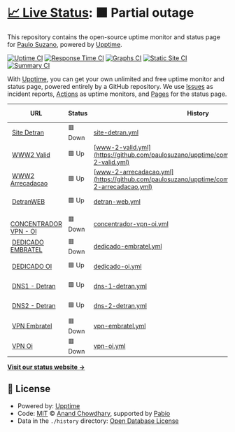 # [📈 Live Status](https://paulosuzano.github.io/upptime): <!--live status--> **🟧 Partial outage**

This repository contains the open-source uptime monitor and status page for [Paulo Suzano](https://paulosuzano.github.io/upptime), powered by [Upptime](https://github.com/upptime/upptime).

[![Uptime CI](https://github.com/paulosuzano/upptime/workflows/Uptime%20CI/badge.svg)](https://github.com/paulosuzano/upptime/actions?query=workflow%3A%22Uptime+CI%22)
[![Response Time CI](https://github.com/paulosuzano/upptime/workflows/Response%20Time%20CI/badge.svg)](https://github.com/paulosuzano/upptime/actions?query=workflow%3A%22Response+Time+CI%22)
[![Graphs CI](https://github.com/paulosuzano/upptime/workflows/Graphs%20CI/badge.svg)](https://github.com/paulosuzano/upptime/actions?query=workflow%3A%22Graphs+CI%22)
[![Static Site CI](https://github.com/paulosuzano/upptime/workflows/Static%20Site%20CI/badge.svg)](https://github.com/paulosuzano/upptime/actions?query=workflow%3A%22Static+Site+CI%22)
[![Summary CI](https://github.com/paulosuzano/upptime/workflows/Summary%20CI/badge.svg)](https://github.com/paulosuzano/upptime/actions?query=workflow%3A%22Summary+CI%22)

With [Upptime](https://upptime.js.org), you can get your own unlimited and free uptime monitor and status page, powered entirely by a GitHub repository. We use [Issues](https://github.com/paulosuzano/upptime/issues) as incident reports, [Actions](https://github.com/paulosuzano/upptime/actions) as uptime monitors, and [Pages](https://paulosuzano.github.io/upptime) for the status page.

<!--start: status pages-->
<!-- This summary is generated by Upptime (https://github.com/upptime/upptime) -->
<!-- Do not edit this manually, your changes will be overwritten -->
<!-- prettier-ignore -->
| URL | Status | History | Response Time | Uptime |
| --- | ------ | ------- | ------------- | ------ |
| <img alt="" src="https://icons.duckduckgo.com/ip3/www.detran.ms.gov.br.ico" height="13"> [Site Detran](https://www.detran.ms.gov.br) | 🟥 Down | [site-detran.yml](https://github.com/paulosuzano/upptime/commits/HEAD/history/site-detran.yml) | <details><summary><img alt="Response time graph" src="./graphs/site-detran/response-time-week.png" height="20"> 1870ms</summary><br><a href="https://paulosuzano.github.io/upptime/history/site-detran"><img alt="Response time 2097" src="https://img.shields.io/endpoint?url=https%3A%2F%2Fraw.githubusercontent.com%2Fpaulosuzano%2Fupptime%2FHEAD%2Fapi%2Fsite-detran%2Fresponse-time.json"></a><br><a href="https://paulosuzano.github.io/upptime/history/site-detran"><img alt="24-hour response time 0" src="https://img.shields.io/endpoint?url=https%3A%2F%2Fraw.githubusercontent.com%2Fpaulosuzano%2Fupptime%2FHEAD%2Fapi%2Fsite-detran%2Fresponse-time-day.json"></a><br><a href="https://paulosuzano.github.io/upptime/history/site-detran"><img alt="7-day response time 1870" src="https://img.shields.io/endpoint?url=https%3A%2F%2Fraw.githubusercontent.com%2Fpaulosuzano%2Fupptime%2FHEAD%2Fapi%2Fsite-detran%2Fresponse-time-week.json"></a><br><a href="https://paulosuzano.github.io/upptime/history/site-detran"><img alt="30-day response time 2130" src="https://img.shields.io/endpoint?url=https%3A%2F%2Fraw.githubusercontent.com%2Fpaulosuzano%2Fupptime%2FHEAD%2Fapi%2Fsite-detran%2Fresponse-time-month.json"></a><br><a href="https://paulosuzano.github.io/upptime/history/site-detran"><img alt="1-year response time 2097" src="https://img.shields.io/endpoint?url=https%3A%2F%2Fraw.githubusercontent.com%2Fpaulosuzano%2Fupptime%2FHEAD%2Fapi%2Fsite-detran%2Fresponse-time-year.json"></a></details> | <details><summary><a href="https://paulosuzano.github.io/upptime/history/site-detran">94.62%</a></summary><a href="https://paulosuzano.github.io/upptime/history/site-detran"><img alt="All-time uptime 99.35%" src="https://img.shields.io/endpoint?url=https%3A%2F%2Fraw.githubusercontent.com%2Fpaulosuzano%2Fupptime%2FHEAD%2Fapi%2Fsite-detran%2Fuptime.json"></a><br><a href="https://paulosuzano.github.io/upptime/history/site-detran"><img alt="24-hour uptime 62.31%" src="https://img.shields.io/endpoint?url=https%3A%2F%2Fraw.githubusercontent.com%2Fpaulosuzano%2Fupptime%2FHEAD%2Fapi%2Fsite-detran%2Fuptime-day.json"></a><br><a href="https://paulosuzano.github.io/upptime/history/site-detran"><img alt="7-day uptime 94.62%" src="https://img.shields.io/endpoint?url=https%3A%2F%2Fraw.githubusercontent.com%2Fpaulosuzano%2Fupptime%2FHEAD%2Fapi%2Fsite-detran%2Fuptime-week.json"></a><br><a href="https://paulosuzano.github.io/upptime/history/site-detran"><img alt="30-day uptime 98.64%" src="https://img.shields.io/endpoint?url=https%3A%2F%2Fraw.githubusercontent.com%2Fpaulosuzano%2Fupptime%2FHEAD%2Fapi%2Fsite-detran%2Fuptime-month.json"></a><br><a href="https://paulosuzano.github.io/upptime/history/site-detran"><img alt="1-year uptime 99.35%" src="https://img.shields.io/endpoint?url=https%3A%2F%2Fraw.githubusercontent.com%2Fpaulosuzano%2Fupptime%2FHEAD%2Fapi%2Fsite-detran%2Fuptime-year.json"></a></details>
| <img alt="" src="https://icons.duckduckgo.com/ip3/www2.detran.ms.gov.br.ico" height="13"> [WWW2 Valid](https://www2.detran.ms.gov.br/detranet/valid/indexx.asp) | 🟩 Up | [www-2-valid.yml](https://github.com/paulosuzano/upptime/commits/HEAD/history/www-2-valid.yml) | <details><summary><img alt="Response time graph" src="./graphs/www-2-valid/response-time-week.png" height="20"> 1158ms</summary><br><a href="https://paulosuzano.github.io/upptime/history/www-2-valid"><img alt="Response time 1357" src="https://img.shields.io/endpoint?url=https%3A%2F%2Fraw.githubusercontent.com%2Fpaulosuzano%2Fupptime%2FHEAD%2Fapi%2Fwww-2-valid%2Fresponse-time.json"></a><br><a href="https://paulosuzano.github.io/upptime/history/www-2-valid"><img alt="24-hour response time 1363" src="https://img.shields.io/endpoint?url=https%3A%2F%2Fraw.githubusercontent.com%2Fpaulosuzano%2Fupptime%2FHEAD%2Fapi%2Fwww-2-valid%2Fresponse-time-day.json"></a><br><a href="https://paulosuzano.github.io/upptime/history/www-2-valid"><img alt="7-day response time 1158" src="https://img.shields.io/endpoint?url=https%3A%2F%2Fraw.githubusercontent.com%2Fpaulosuzano%2Fupptime%2FHEAD%2Fapi%2Fwww-2-valid%2Fresponse-time-week.json"></a><br><a href="https://paulosuzano.github.io/upptime/history/www-2-valid"><img alt="30-day response time 1669" src="https://img.shields.io/endpoint?url=https%3A%2F%2Fraw.githubusercontent.com%2Fpaulosuzano%2Fupptime%2FHEAD%2Fapi%2Fwww-2-valid%2Fresponse-time-month.json"></a><br><a href="https://paulosuzano.github.io/upptime/history/www-2-valid"><img alt="1-year response time 1357" src="https://img.shields.io/endpoint?url=https%3A%2F%2Fraw.githubusercontent.com%2Fpaulosuzano%2Fupptime%2FHEAD%2Fapi%2Fwww-2-valid%2Fresponse-time-year.json"></a></details> | <details><summary><a href="https://paulosuzano.github.io/upptime/history/www-2-valid">100.00%</a></summary><a href="https://paulosuzano.github.io/upptime/history/www-2-valid"><img alt="All-time uptime 99.44%" src="https://img.shields.io/endpoint?url=https%3A%2F%2Fraw.githubusercontent.com%2Fpaulosuzano%2Fupptime%2FHEAD%2Fapi%2Fwww-2-valid%2Fuptime.json"></a><br><a href="https://paulosuzano.github.io/upptime/history/www-2-valid"><img alt="24-hour uptime 100.00%" src="https://img.shields.io/endpoint?url=https%3A%2F%2Fraw.githubusercontent.com%2Fpaulosuzano%2Fupptime%2FHEAD%2Fapi%2Fwww-2-valid%2Fuptime-day.json"></a><br><a href="https://paulosuzano.github.io/upptime/history/www-2-valid"><img alt="7-day uptime 100.00%" src="https://img.shields.io/endpoint?url=https%3A%2F%2Fraw.githubusercontent.com%2Fpaulosuzano%2Fupptime%2FHEAD%2Fapi%2Fwww-2-valid%2Fuptime-week.json"></a><br><a href="https://paulosuzano.github.io/upptime/history/www-2-valid"><img alt="30-day uptime 99.37%" src="https://img.shields.io/endpoint?url=https%3A%2F%2Fraw.githubusercontent.com%2Fpaulosuzano%2Fupptime%2FHEAD%2Fapi%2Fwww-2-valid%2Fuptime-month.json"></a><br><a href="https://paulosuzano.github.io/upptime/history/www-2-valid"><img alt="1-year uptime 99.44%" src="https://img.shields.io/endpoint?url=https%3A%2F%2Fraw.githubusercontent.com%2Fpaulosuzano%2Fupptime%2FHEAD%2Fapi%2Fwww-2-valid%2Fuptime-year.json"></a></details>
| <img alt="" src="https://icons.duckduckgo.com/ip3/ws-bb.detran.ms.gov.br.ico" height="13"> [WWW2 Arrecadacao](https://ws-bb.detran.ms.gov.br/ws/ArrecadacaoService?wsdl) | 🟩 Up | [www-2-arrecadacao.yml](https://github.com/paulosuzano/upptime/commits/HEAD/history/www-2-arrecadacao.yml) | <details><summary><img alt="Response time graph" src="./graphs/www-2-arrecadacao/response-time-week.png" height="20"> 1685ms</summary><br><a href="https://paulosuzano.github.io/upptime/history/www-2-arrecadacao"><img alt="Response time 2110" src="https://img.shields.io/endpoint?url=https%3A%2F%2Fraw.githubusercontent.com%2Fpaulosuzano%2Fupptime%2FHEAD%2Fapi%2Fwww-2-arrecadacao%2Fresponse-time.json"></a><br><a href="https://paulosuzano.github.io/upptime/history/www-2-arrecadacao"><img alt="24-hour response time 1850" src="https://img.shields.io/endpoint?url=https%3A%2F%2Fraw.githubusercontent.com%2Fpaulosuzano%2Fupptime%2FHEAD%2Fapi%2Fwww-2-arrecadacao%2Fresponse-time-day.json"></a><br><a href="https://paulosuzano.github.io/upptime/history/www-2-arrecadacao"><img alt="7-day response time 1685" src="https://img.shields.io/endpoint?url=https%3A%2F%2Fraw.githubusercontent.com%2Fpaulosuzano%2Fupptime%2FHEAD%2Fapi%2Fwww-2-arrecadacao%2Fresponse-time-week.json"></a><br><a href="https://paulosuzano.github.io/upptime/history/www-2-arrecadacao"><img alt="30-day response time 1973" src="https://img.shields.io/endpoint?url=https%3A%2F%2Fraw.githubusercontent.com%2Fpaulosuzano%2Fupptime%2FHEAD%2Fapi%2Fwww-2-arrecadacao%2Fresponse-time-month.json"></a><br><a href="https://paulosuzano.github.io/upptime/history/www-2-arrecadacao"><img alt="1-year response time 2110" src="https://img.shields.io/endpoint?url=https%3A%2F%2Fraw.githubusercontent.com%2Fpaulosuzano%2Fupptime%2FHEAD%2Fapi%2Fwww-2-arrecadacao%2Fresponse-time-year.json"></a></details> | <details><summary><a href="https://paulosuzano.github.io/upptime/history/www-2-arrecadacao">100.00%</a></summary><a href="https://paulosuzano.github.io/upptime/history/www-2-arrecadacao"><img alt="All-time uptime 99.39%" src="https://img.shields.io/endpoint?url=https%3A%2F%2Fraw.githubusercontent.com%2Fpaulosuzano%2Fupptime%2FHEAD%2Fapi%2Fwww-2-arrecadacao%2Fuptime.json"></a><br><a href="https://paulosuzano.github.io/upptime/history/www-2-arrecadacao"><img alt="24-hour uptime 100.00%" src="https://img.shields.io/endpoint?url=https%3A%2F%2Fraw.githubusercontent.com%2Fpaulosuzano%2Fupptime%2FHEAD%2Fapi%2Fwww-2-arrecadacao%2Fuptime-day.json"></a><br><a href="https://paulosuzano.github.io/upptime/history/www-2-arrecadacao"><img alt="7-day uptime 100.00%" src="https://img.shields.io/endpoint?url=https%3A%2F%2Fraw.githubusercontent.com%2Fpaulosuzano%2Fupptime%2FHEAD%2Fapi%2Fwww-2-arrecadacao%2Fuptime-week.json"></a><br><a href="https://paulosuzano.github.io/upptime/history/www-2-arrecadacao"><img alt="30-day uptime 99.73%" src="https://img.shields.io/endpoint?url=https%3A%2F%2Fraw.githubusercontent.com%2Fpaulosuzano%2Fupptime%2FHEAD%2Fapi%2Fwww-2-arrecadacao%2Fuptime-month.json"></a><br><a href="https://paulosuzano.github.io/upptime/history/www-2-arrecadacao"><img alt="1-year uptime 99.39%" src="https://img.shields.io/endpoint?url=https%3A%2F%2Fraw.githubusercontent.com%2Fpaulosuzano%2Fupptime%2FHEAD%2Fapi%2Fwww-2-arrecadacao%2Fuptime-year.json"></a></details>
| <img alt="" src="https://icons.duckduckgo.com/ip3/web.detran.ms.gov.br.ico" height="13"> [DetranWEB](https://web.detran.ms.gov.br/detran/validartokenacesso?uid=123456) | 🟩 Up | [detran-web.yml](https://github.com/paulosuzano/upptime/commits/HEAD/history/detran-web.yml) | <details><summary><img alt="Response time graph" src="./graphs/detran-web/response-time-week.png" height="20"> 2386ms</summary><br><a href="https://paulosuzano.github.io/upptime/history/detran-web"><img alt="Response time 1344" src="https://img.shields.io/endpoint?url=https%3A%2F%2Fraw.githubusercontent.com%2Fpaulosuzano%2Fupptime%2FHEAD%2Fapi%2Fdetran-web%2Fresponse-time.json"></a><br><a href="https://paulosuzano.github.io/upptime/history/detran-web"><img alt="24-hour response time 4399" src="https://img.shields.io/endpoint?url=https%3A%2F%2Fraw.githubusercontent.com%2Fpaulosuzano%2Fupptime%2FHEAD%2Fapi%2Fdetran-web%2Fresponse-time-day.json"></a><br><a href="https://paulosuzano.github.io/upptime/history/detran-web"><img alt="7-day response time 2386" src="https://img.shields.io/endpoint?url=https%3A%2F%2Fraw.githubusercontent.com%2Fpaulosuzano%2Fupptime%2FHEAD%2Fapi%2Fdetran-web%2Fresponse-time-week.json"></a><br><a href="https://paulosuzano.github.io/upptime/history/detran-web"><img alt="30-day response time 1758" src="https://img.shields.io/endpoint?url=https%3A%2F%2Fraw.githubusercontent.com%2Fpaulosuzano%2Fupptime%2FHEAD%2Fapi%2Fdetran-web%2Fresponse-time-month.json"></a><br><a href="https://paulosuzano.github.io/upptime/history/detran-web"><img alt="1-year response time 1344" src="https://img.shields.io/endpoint?url=https%3A%2F%2Fraw.githubusercontent.com%2Fpaulosuzano%2Fupptime%2FHEAD%2Fapi%2Fdetran-web%2Fresponse-time-year.json"></a></details> | <details><summary><a href="https://paulosuzano.github.io/upptime/history/detran-web">97.24%</a></summary><a href="https://paulosuzano.github.io/upptime/history/detran-web"><img alt="All-time uptime 99.33%" src="https://img.shields.io/endpoint?url=https%3A%2F%2Fraw.githubusercontent.com%2Fpaulosuzano%2Fupptime%2FHEAD%2Fapi%2Fdetran-web%2Fuptime.json"></a><br><a href="https://paulosuzano.github.io/upptime/history/detran-web"><img alt="24-hour uptime 91.99%" src="https://img.shields.io/endpoint?url=https%3A%2F%2Fraw.githubusercontent.com%2Fpaulosuzano%2Fupptime%2FHEAD%2Fapi%2Fdetran-web%2Fuptime-day.json"></a><br><a href="https://paulosuzano.github.io/upptime/history/detran-web"><img alt="7-day uptime 97.24%" src="https://img.shields.io/endpoint?url=https%3A%2F%2Fraw.githubusercontent.com%2Fpaulosuzano%2Fupptime%2FHEAD%2Fapi%2Fdetran-web%2Fuptime-week.json"></a><br><a href="https://paulosuzano.github.io/upptime/history/detran-web"><img alt="30-day uptime 98.95%" src="https://img.shields.io/endpoint?url=https%3A%2F%2Fraw.githubusercontent.com%2Fpaulosuzano%2Fupptime%2FHEAD%2Fapi%2Fdetran-web%2Fuptime-month.json"></a><br><a href="https://paulosuzano.github.io/upptime/history/detran-web"><img alt="1-year uptime 99.33%" src="https://img.shields.io/endpoint?url=https%3A%2F%2Fraw.githubusercontent.com%2Fpaulosuzano%2Fupptime%2FHEAD%2Fapi%2Fdetran-web%2Fuptime-year.json"></a></details>
| <img alt="" src="https://icons.duckduckgo.com/ip3/null.ico" height="13"> [CONCENTRADOR VPN - OI](189.11.240.74) | 🟥 Down | [concentrador-vpn-oi.yml](https://github.com/paulosuzano/upptime/commits/HEAD/history/concentrador-vpn-oi.yml) | <details><summary><img alt="Response time graph" src="./graphs/concentrador-vpn-oi/response-time-week.png" height="20"> 0ms</summary><br><a href="https://paulosuzano.github.io/upptime/history/concentrador-vpn-oi"><img alt="Response time 0" src="https://img.shields.io/endpoint?url=https%3A%2F%2Fraw.githubusercontent.com%2Fpaulosuzano%2Fupptime%2FHEAD%2Fapi%2Fconcentrador-vpn-oi%2Fresponse-time.json"></a><br><a href="https://paulosuzano.github.io/upptime/history/concentrador-vpn-oi"><img alt="24-hour response time 0" src="https://img.shields.io/endpoint?url=https%3A%2F%2Fraw.githubusercontent.com%2Fpaulosuzano%2Fupptime%2FHEAD%2Fapi%2Fconcentrador-vpn-oi%2Fresponse-time-day.json"></a><br><a href="https://paulosuzano.github.io/upptime/history/concentrador-vpn-oi"><img alt="7-day response time 0" src="https://img.shields.io/endpoint?url=https%3A%2F%2Fraw.githubusercontent.com%2Fpaulosuzano%2Fupptime%2FHEAD%2Fapi%2Fconcentrador-vpn-oi%2Fresponse-time-week.json"></a><br><a href="https://paulosuzano.github.io/upptime/history/concentrador-vpn-oi"><img alt="30-day response time 0" src="https://img.shields.io/endpoint?url=https%3A%2F%2Fraw.githubusercontent.com%2Fpaulosuzano%2Fupptime%2FHEAD%2Fapi%2Fconcentrador-vpn-oi%2Fresponse-time-month.json"></a><br><a href="https://paulosuzano.github.io/upptime/history/concentrador-vpn-oi"><img alt="1-year response time 0" src="https://img.shields.io/endpoint?url=https%3A%2F%2Fraw.githubusercontent.com%2Fpaulosuzano%2Fupptime%2FHEAD%2Fapi%2Fconcentrador-vpn-oi%2Fresponse-time-year.json"></a></details> | <details><summary><a href="https://paulosuzano.github.io/upptime/history/concentrador-vpn-oi">0.00%</a></summary><a href="https://paulosuzano.github.io/upptime/history/concentrador-vpn-oi"><img alt="All-time uptime 0.00%" src="https://img.shields.io/endpoint?url=https%3A%2F%2Fraw.githubusercontent.com%2Fpaulosuzano%2Fupptime%2FHEAD%2Fapi%2Fconcentrador-vpn-oi%2Fuptime.json"></a><br><a href="https://paulosuzano.github.io/upptime/history/concentrador-vpn-oi"><img alt="24-hour uptime 0.00%" src="https://img.shields.io/endpoint?url=https%3A%2F%2Fraw.githubusercontent.com%2Fpaulosuzano%2Fupptime%2FHEAD%2Fapi%2Fconcentrador-vpn-oi%2Fuptime-day.json"></a><br><a href="https://paulosuzano.github.io/upptime/history/concentrador-vpn-oi"><img alt="7-day uptime 0.00%" src="https://img.shields.io/endpoint?url=https%3A%2F%2Fraw.githubusercontent.com%2Fpaulosuzano%2Fupptime%2FHEAD%2Fapi%2Fconcentrador-vpn-oi%2Fuptime-week.json"></a><br><a href="https://paulosuzano.github.io/upptime/history/concentrador-vpn-oi"><img alt="30-day uptime 1.38%" src="https://img.shields.io/endpoint?url=https%3A%2F%2Fraw.githubusercontent.com%2Fpaulosuzano%2Fupptime%2FHEAD%2Fapi%2Fconcentrador-vpn-oi%2Fuptime-month.json"></a><br><a href="https://paulosuzano.github.io/upptime/history/concentrador-vpn-oi"><img alt="1-year uptime 0.00%" src="https://img.shields.io/endpoint?url=https%3A%2F%2Fraw.githubusercontent.com%2Fpaulosuzano%2Fupptime%2FHEAD%2Fapi%2Fconcentrador-vpn-oi%2Fuptime-year.json"></a></details>
| <img alt="" src="https://icons.duckduckgo.com/ip3/null.ico" height="13"> [DEDICADO EMBRATEL](189.86.4.49) | 🟥 Down | [dedicado-embratel.yml](https://github.com/paulosuzano/upptime/commits/HEAD/history/dedicado-embratel.yml) | <details><summary><img alt="Response time graph" src="./graphs/dedicado-embratel/response-time-week.png" height="20"> 0ms</summary><br><a href="https://paulosuzano.github.io/upptime/history/dedicado-embratel"><img alt="Response time 0" src="https://img.shields.io/endpoint?url=https%3A%2F%2Fraw.githubusercontent.com%2Fpaulosuzano%2Fupptime%2FHEAD%2Fapi%2Fdedicado-embratel%2Fresponse-time.json"></a><br><a href="https://paulosuzano.github.io/upptime/history/dedicado-embratel"><img alt="24-hour response time 0" src="https://img.shields.io/endpoint?url=https%3A%2F%2Fraw.githubusercontent.com%2Fpaulosuzano%2Fupptime%2FHEAD%2Fapi%2Fdedicado-embratel%2Fresponse-time-day.json"></a><br><a href="https://paulosuzano.github.io/upptime/history/dedicado-embratel"><img alt="7-day response time 0" src="https://img.shields.io/endpoint?url=https%3A%2F%2Fraw.githubusercontent.com%2Fpaulosuzano%2Fupptime%2FHEAD%2Fapi%2Fdedicado-embratel%2Fresponse-time-week.json"></a><br><a href="https://paulosuzano.github.io/upptime/history/dedicado-embratel"><img alt="30-day response time 0" src="https://img.shields.io/endpoint?url=https%3A%2F%2Fraw.githubusercontent.com%2Fpaulosuzano%2Fupptime%2FHEAD%2Fapi%2Fdedicado-embratel%2Fresponse-time-month.json"></a><br><a href="https://paulosuzano.github.io/upptime/history/dedicado-embratel"><img alt="1-year response time 0" src="https://img.shields.io/endpoint?url=https%3A%2F%2Fraw.githubusercontent.com%2Fpaulosuzano%2Fupptime%2FHEAD%2Fapi%2Fdedicado-embratel%2Fresponse-time-year.json"></a></details> | <details><summary><a href="https://paulosuzano.github.io/upptime/history/dedicado-embratel">0.00%</a></summary><a href="https://paulosuzano.github.io/upptime/history/dedicado-embratel"><img alt="All-time uptime 0.00%" src="https://img.shields.io/endpoint?url=https%3A%2F%2Fraw.githubusercontent.com%2Fpaulosuzano%2Fupptime%2FHEAD%2Fapi%2Fdedicado-embratel%2Fuptime.json"></a><br><a href="https://paulosuzano.github.io/upptime/history/dedicado-embratel"><img alt="24-hour uptime 0.00%" src="https://img.shields.io/endpoint?url=https%3A%2F%2Fraw.githubusercontent.com%2Fpaulosuzano%2Fupptime%2FHEAD%2Fapi%2Fdedicado-embratel%2Fuptime-day.json"></a><br><a href="https://paulosuzano.github.io/upptime/history/dedicado-embratel"><img alt="7-day uptime 0.00%" src="https://img.shields.io/endpoint?url=https%3A%2F%2Fraw.githubusercontent.com%2Fpaulosuzano%2Fupptime%2FHEAD%2Fapi%2Fdedicado-embratel%2Fuptime-week.json"></a><br><a href="https://paulosuzano.github.io/upptime/history/dedicado-embratel"><img alt="30-day uptime 1.38%" src="https://img.shields.io/endpoint?url=https%3A%2F%2Fraw.githubusercontent.com%2Fpaulosuzano%2Fupptime%2FHEAD%2Fapi%2Fdedicado-embratel%2Fuptime-month.json"></a><br><a href="https://paulosuzano.github.io/upptime/history/dedicado-embratel"><img alt="1-year uptime 0.00%" src="https://img.shields.io/endpoint?url=https%3A%2F%2Fraw.githubusercontent.com%2Fpaulosuzano%2Fupptime%2FHEAD%2Fapi%2Fdedicado-embratel%2Fuptime-year.json"></a></details>
| <img alt="" src="https://icons.duckduckgo.com/ip3/null.ico" height="13"> [DEDICADO OI](200.199.218.129) | 🟩 Up | [dedicado-oi.yml](https://github.com/paulosuzano/upptime/commits/HEAD/history/dedicado-oi.yml) | <details><summary><img alt="Response time graph" src="./graphs/dedicado-oi/response-time-week.png" height="20"> 175ms</summary><br><a href="https://paulosuzano.github.io/upptime/history/dedicado-oi"><img alt="Response time 168" src="https://img.shields.io/endpoint?url=https%3A%2F%2Fraw.githubusercontent.com%2Fpaulosuzano%2Fupptime%2FHEAD%2Fapi%2Fdedicado-oi%2Fresponse-time.json"></a><br><a href="https://paulosuzano.github.io/upptime/history/dedicado-oi"><img alt="24-hour response time 199" src="https://img.shields.io/endpoint?url=https%3A%2F%2Fraw.githubusercontent.com%2Fpaulosuzano%2Fupptime%2FHEAD%2Fapi%2Fdedicado-oi%2Fresponse-time-day.json"></a><br><a href="https://paulosuzano.github.io/upptime/history/dedicado-oi"><img alt="7-day response time 175" src="https://img.shields.io/endpoint?url=https%3A%2F%2Fraw.githubusercontent.com%2Fpaulosuzano%2Fupptime%2FHEAD%2Fapi%2Fdedicado-oi%2Fresponse-time-week.json"></a><br><a href="https://paulosuzano.github.io/upptime/history/dedicado-oi"><img alt="30-day response time 170" src="https://img.shields.io/endpoint?url=https%3A%2F%2Fraw.githubusercontent.com%2Fpaulosuzano%2Fupptime%2FHEAD%2Fapi%2Fdedicado-oi%2Fresponse-time-month.json"></a><br><a href="https://paulosuzano.github.io/upptime/history/dedicado-oi"><img alt="1-year response time 168" src="https://img.shields.io/endpoint?url=https%3A%2F%2Fraw.githubusercontent.com%2Fpaulosuzano%2Fupptime%2FHEAD%2Fapi%2Fdedicado-oi%2Fresponse-time-year.json"></a></details> | <details><summary><a href="https://paulosuzano.github.io/upptime/history/dedicado-oi">100.00%</a></summary><a href="https://paulosuzano.github.io/upptime/history/dedicado-oi"><img alt="All-time uptime 99.69%" src="https://img.shields.io/endpoint?url=https%3A%2F%2Fraw.githubusercontent.com%2Fpaulosuzano%2Fupptime%2FHEAD%2Fapi%2Fdedicado-oi%2Fuptime.json"></a><br><a href="https://paulosuzano.github.io/upptime/history/dedicado-oi"><img alt="24-hour uptime 100.00%" src="https://img.shields.io/endpoint?url=https%3A%2F%2Fraw.githubusercontent.com%2Fpaulosuzano%2Fupptime%2FHEAD%2Fapi%2Fdedicado-oi%2Fuptime-day.json"></a><br><a href="https://paulosuzano.github.io/upptime/history/dedicado-oi"><img alt="7-day uptime 100.00%" src="https://img.shields.io/endpoint?url=https%3A%2F%2Fraw.githubusercontent.com%2Fpaulosuzano%2Fupptime%2FHEAD%2Fapi%2Fdedicado-oi%2Fuptime-week.json"></a><br><a href="https://paulosuzano.github.io/upptime/history/dedicado-oi"><img alt="30-day uptime 100.00%" src="https://img.shields.io/endpoint?url=https%3A%2F%2Fraw.githubusercontent.com%2Fpaulosuzano%2Fupptime%2FHEAD%2Fapi%2Fdedicado-oi%2Fuptime-month.json"></a><br><a href="https://paulosuzano.github.io/upptime/history/dedicado-oi"><img alt="1-year uptime 99.69%" src="https://img.shields.io/endpoint?url=https%3A%2F%2Fraw.githubusercontent.com%2Fpaulosuzano%2Fupptime%2FHEAD%2Fapi%2Fdedicado-oi%2Fuptime-year.json"></a></details>
| <img alt="" src="https://icons.duckduckgo.com/ip3/null.ico" height="13"> [DNS1 - Detran](ns1.detran.ms.gov.br) | 🟩 Up | [dns-1-detran.yml](https://github.com/paulosuzano/upptime/commits/HEAD/history/dns-1-detran.yml) | <details><summary><img alt="Response time graph" src="./graphs/dns-1-detran/response-time-week.png" height="20"> 180ms</summary><br><a href="https://paulosuzano.github.io/upptime/history/dns-1-detran"><img alt="Response time 168" src="https://img.shields.io/endpoint?url=https%3A%2F%2Fraw.githubusercontent.com%2Fpaulosuzano%2Fupptime%2FHEAD%2Fapi%2Fdns-1-detran%2Fresponse-time.json"></a><br><a href="https://paulosuzano.github.io/upptime/history/dns-1-detran"><img alt="24-hour response time 202" src="https://img.shields.io/endpoint?url=https%3A%2F%2Fraw.githubusercontent.com%2Fpaulosuzano%2Fupptime%2FHEAD%2Fapi%2Fdns-1-detran%2Fresponse-time-day.json"></a><br><a href="https://paulosuzano.github.io/upptime/history/dns-1-detran"><img alt="7-day response time 180" src="https://img.shields.io/endpoint?url=https%3A%2F%2Fraw.githubusercontent.com%2Fpaulosuzano%2Fupptime%2FHEAD%2Fapi%2Fdns-1-detran%2Fresponse-time-week.json"></a><br><a href="https://paulosuzano.github.io/upptime/history/dns-1-detran"><img alt="30-day response time 172" src="https://img.shields.io/endpoint?url=https%3A%2F%2Fraw.githubusercontent.com%2Fpaulosuzano%2Fupptime%2FHEAD%2Fapi%2Fdns-1-detran%2Fresponse-time-month.json"></a><br><a href="https://paulosuzano.github.io/upptime/history/dns-1-detran"><img alt="1-year response time 168" src="https://img.shields.io/endpoint?url=https%3A%2F%2Fraw.githubusercontent.com%2Fpaulosuzano%2Fupptime%2FHEAD%2Fapi%2Fdns-1-detran%2Fresponse-time-year.json"></a></details> | <details><summary><a href="https://paulosuzano.github.io/upptime/history/dns-1-detran">100.00%</a></summary><a href="https://paulosuzano.github.io/upptime/history/dns-1-detran"><img alt="All-time uptime 98.27%" src="https://img.shields.io/endpoint?url=https%3A%2F%2Fraw.githubusercontent.com%2Fpaulosuzano%2Fupptime%2FHEAD%2Fapi%2Fdns-1-detran%2Fuptime.json"></a><br><a href="https://paulosuzano.github.io/upptime/history/dns-1-detran"><img alt="24-hour uptime 100.00%" src="https://img.shields.io/endpoint?url=https%3A%2F%2Fraw.githubusercontent.com%2Fpaulosuzano%2Fupptime%2FHEAD%2Fapi%2Fdns-1-detran%2Fuptime-day.json"></a><br><a href="https://paulosuzano.github.io/upptime/history/dns-1-detran"><img alt="7-day uptime 100.00%" src="https://img.shields.io/endpoint?url=https%3A%2F%2Fraw.githubusercontent.com%2Fpaulosuzano%2Fupptime%2FHEAD%2Fapi%2Fdns-1-detran%2Fuptime-week.json"></a><br><a href="https://paulosuzano.github.io/upptime/history/dns-1-detran"><img alt="30-day uptime 100.00%" src="https://img.shields.io/endpoint?url=https%3A%2F%2Fraw.githubusercontent.com%2Fpaulosuzano%2Fupptime%2FHEAD%2Fapi%2Fdns-1-detran%2Fuptime-month.json"></a><br><a href="https://paulosuzano.github.io/upptime/history/dns-1-detran"><img alt="1-year uptime 98.27%" src="https://img.shields.io/endpoint?url=https%3A%2F%2Fraw.githubusercontent.com%2Fpaulosuzano%2Fupptime%2FHEAD%2Fapi%2Fdns-1-detran%2Fuptime-year.json"></a></details>
| <img alt="" src="https://icons.duckduckgo.com/ip3/null.ico" height="13"> [DNS2 - Detran](ns2.detran.ms.gov.br) | 🟩 Up | [dns-2-detran.yml](https://github.com/paulosuzano/upptime/commits/HEAD/history/dns-2-detran.yml) | <details><summary><img alt="Response time graph" src="./graphs/dns-2-detran/response-time-week.png" height="20"> 182ms</summary><br><a href="https://paulosuzano.github.io/upptime/history/dns-2-detran"><img alt="Response time 173" src="https://img.shields.io/endpoint?url=https%3A%2F%2Fraw.githubusercontent.com%2Fpaulosuzano%2Fupptime%2FHEAD%2Fapi%2Fdns-2-detran%2Fresponse-time.json"></a><br><a href="https://paulosuzano.github.io/upptime/history/dns-2-detran"><img alt="24-hour response time 203" src="https://img.shields.io/endpoint?url=https%3A%2F%2Fraw.githubusercontent.com%2Fpaulosuzano%2Fupptime%2FHEAD%2Fapi%2Fdns-2-detran%2Fresponse-time-day.json"></a><br><a href="https://paulosuzano.github.io/upptime/history/dns-2-detran"><img alt="7-day response time 182" src="https://img.shields.io/endpoint?url=https%3A%2F%2Fraw.githubusercontent.com%2Fpaulosuzano%2Fupptime%2FHEAD%2Fapi%2Fdns-2-detran%2Fresponse-time-week.json"></a><br><a href="https://paulosuzano.github.io/upptime/history/dns-2-detran"><img alt="30-day response time 186" src="https://img.shields.io/endpoint?url=https%3A%2F%2Fraw.githubusercontent.com%2Fpaulosuzano%2Fupptime%2FHEAD%2Fapi%2Fdns-2-detran%2Fresponse-time-month.json"></a><br><a href="https://paulosuzano.github.io/upptime/history/dns-2-detran"><img alt="1-year response time 173" src="https://img.shields.io/endpoint?url=https%3A%2F%2Fraw.githubusercontent.com%2Fpaulosuzano%2Fupptime%2FHEAD%2Fapi%2Fdns-2-detran%2Fresponse-time-year.json"></a></details> | <details><summary><a href="https://paulosuzano.github.io/upptime/history/dns-2-detran">100.00%</a></summary><a href="https://paulosuzano.github.io/upptime/history/dns-2-detran"><img alt="All-time uptime 97.87%" src="https://img.shields.io/endpoint?url=https%3A%2F%2Fraw.githubusercontent.com%2Fpaulosuzano%2Fupptime%2FHEAD%2Fapi%2Fdns-2-detran%2Fuptime.json"></a><br><a href="https://paulosuzano.github.io/upptime/history/dns-2-detran"><img alt="24-hour uptime 100.00%" src="https://img.shields.io/endpoint?url=https%3A%2F%2Fraw.githubusercontent.com%2Fpaulosuzano%2Fupptime%2FHEAD%2Fapi%2Fdns-2-detran%2Fuptime-day.json"></a><br><a href="https://paulosuzano.github.io/upptime/history/dns-2-detran"><img alt="7-day uptime 100.00%" src="https://img.shields.io/endpoint?url=https%3A%2F%2Fraw.githubusercontent.com%2Fpaulosuzano%2Fupptime%2FHEAD%2Fapi%2Fdns-2-detran%2Fuptime-week.json"></a><br><a href="https://paulosuzano.github.io/upptime/history/dns-2-detran"><img alt="30-day uptime 99.23%" src="https://img.shields.io/endpoint?url=https%3A%2F%2Fraw.githubusercontent.com%2Fpaulosuzano%2Fupptime%2FHEAD%2Fapi%2Fdns-2-detran%2Fuptime-month.json"></a><br><a href="https://paulosuzano.github.io/upptime/history/dns-2-detran"><img alt="1-year uptime 97.87%" src="https://img.shields.io/endpoint?url=https%3A%2F%2Fraw.githubusercontent.com%2Fpaulosuzano%2Fupptime%2FHEAD%2Fapi%2Fdns-2-detran%2Fuptime-year.json"></a></details>
| <img alt="" src="https://icons.duckduckgo.com/ip3/null.ico" height="13"> [VPN Embratel](200.183.148.194) | 🟥 Down | [vpn-embratel.yml](https://github.com/paulosuzano/upptime/commits/HEAD/history/vpn-embratel.yml) | <details><summary><img alt="Response time graph" src="./graphs/vpn-embratel/response-time-week.png" height="20"> 0ms</summary><br><a href="https://paulosuzano.github.io/upptime/history/vpn-embratel"><img alt="Response time 0" src="https://img.shields.io/endpoint?url=https%3A%2F%2Fraw.githubusercontent.com%2Fpaulosuzano%2Fupptime%2FHEAD%2Fapi%2Fvpn-embratel%2Fresponse-time.json"></a><br><a href="https://paulosuzano.github.io/upptime/history/vpn-embratel"><img alt="24-hour response time 0" src="https://img.shields.io/endpoint?url=https%3A%2F%2Fraw.githubusercontent.com%2Fpaulosuzano%2Fupptime%2FHEAD%2Fapi%2Fvpn-embratel%2Fresponse-time-day.json"></a><br><a href="https://paulosuzano.github.io/upptime/history/vpn-embratel"><img alt="7-day response time 0" src="https://img.shields.io/endpoint?url=https%3A%2F%2Fraw.githubusercontent.com%2Fpaulosuzano%2Fupptime%2FHEAD%2Fapi%2Fvpn-embratel%2Fresponse-time-week.json"></a><br><a href="https://paulosuzano.github.io/upptime/history/vpn-embratel"><img alt="30-day response time 0" src="https://img.shields.io/endpoint?url=https%3A%2F%2Fraw.githubusercontent.com%2Fpaulosuzano%2Fupptime%2FHEAD%2Fapi%2Fvpn-embratel%2Fresponse-time-month.json"></a><br><a href="https://paulosuzano.github.io/upptime/history/vpn-embratel"><img alt="1-year response time 0" src="https://img.shields.io/endpoint?url=https%3A%2F%2Fraw.githubusercontent.com%2Fpaulosuzano%2Fupptime%2FHEAD%2Fapi%2Fvpn-embratel%2Fresponse-time-year.json"></a></details> | <details><summary><a href="https://paulosuzano.github.io/upptime/history/vpn-embratel">0.00%</a></summary><a href="https://paulosuzano.github.io/upptime/history/vpn-embratel"><img alt="All-time uptime 0.00%" src="https://img.shields.io/endpoint?url=https%3A%2F%2Fraw.githubusercontent.com%2Fpaulosuzano%2Fupptime%2FHEAD%2Fapi%2Fvpn-embratel%2Fuptime.json"></a><br><a href="https://paulosuzano.github.io/upptime/history/vpn-embratel"><img alt="24-hour uptime 0.00%" src="https://img.shields.io/endpoint?url=https%3A%2F%2Fraw.githubusercontent.com%2Fpaulosuzano%2Fupptime%2FHEAD%2Fapi%2Fvpn-embratel%2Fuptime-day.json"></a><br><a href="https://paulosuzano.github.io/upptime/history/vpn-embratel"><img alt="7-day uptime 0.00%" src="https://img.shields.io/endpoint?url=https%3A%2F%2Fraw.githubusercontent.com%2Fpaulosuzano%2Fupptime%2FHEAD%2Fapi%2Fvpn-embratel%2Fuptime-week.json"></a><br><a href="https://paulosuzano.github.io/upptime/history/vpn-embratel"><img alt="30-day uptime 1.38%" src="https://img.shields.io/endpoint?url=https%3A%2F%2Fraw.githubusercontent.com%2Fpaulosuzano%2Fupptime%2FHEAD%2Fapi%2Fvpn-embratel%2Fuptime-month.json"></a><br><a href="https://paulosuzano.github.io/upptime/history/vpn-embratel"><img alt="1-year uptime 0.00%" src="https://img.shields.io/endpoint?url=https%3A%2F%2Fraw.githubusercontent.com%2Fpaulosuzano%2Fupptime%2FHEAD%2Fapi%2Fvpn-embratel%2Fuptime-year.json"></a></details>
| <img alt="" src="https://icons.duckduckgo.com/ip3/null.ico" height="13"> [VPN Oi](200.199.218.188) | 🟥 Down | [vpn-oi.yml](https://github.com/paulosuzano/upptime/commits/HEAD/history/vpn-oi.yml) | <details><summary><img alt="Response time graph" src="./graphs/vpn-oi/response-time-week.png" height="20"> 0ms</summary><br><a href="https://paulosuzano.github.io/upptime/history/vpn-oi"><img alt="Response time 168" src="https://img.shields.io/endpoint?url=https%3A%2F%2Fraw.githubusercontent.com%2Fpaulosuzano%2Fupptime%2FHEAD%2Fapi%2Fvpn-oi%2Fresponse-time.json"></a><br><a href="https://paulosuzano.github.io/upptime/history/vpn-oi"><img alt="24-hour response time 0" src="https://img.shields.io/endpoint?url=https%3A%2F%2Fraw.githubusercontent.com%2Fpaulosuzano%2Fupptime%2FHEAD%2Fapi%2Fvpn-oi%2Fresponse-time-day.json"></a><br><a href="https://paulosuzano.github.io/upptime/history/vpn-oi"><img alt="7-day response time 0" src="https://img.shields.io/endpoint?url=https%3A%2F%2Fraw.githubusercontent.com%2Fpaulosuzano%2Fupptime%2FHEAD%2Fapi%2Fvpn-oi%2Fresponse-time-week.json"></a><br><a href="https://paulosuzano.github.io/upptime/history/vpn-oi"><img alt="30-day response time 0" src="https://img.shields.io/endpoint?url=https%3A%2F%2Fraw.githubusercontent.com%2Fpaulosuzano%2Fupptime%2FHEAD%2Fapi%2Fvpn-oi%2Fresponse-time-month.json"></a><br><a href="https://paulosuzano.github.io/upptime/history/vpn-oi"><img alt="1-year response time 168" src="https://img.shields.io/endpoint?url=https%3A%2F%2Fraw.githubusercontent.com%2Fpaulosuzano%2Fupptime%2FHEAD%2Fapi%2Fvpn-oi%2Fresponse-time-year.json"></a></details> | <details><summary><a href="https://paulosuzano.github.io/upptime/history/vpn-oi">0.00%</a></summary><a href="https://paulosuzano.github.io/upptime/history/vpn-oi"><img alt="All-time uptime 0.00%" src="https://img.shields.io/endpoint?url=https%3A%2F%2Fraw.githubusercontent.com%2Fpaulosuzano%2Fupptime%2FHEAD%2Fapi%2Fvpn-oi%2Fuptime.json"></a><br><a href="https://paulosuzano.github.io/upptime/history/vpn-oi"><img alt="24-hour uptime 0.00%" src="https://img.shields.io/endpoint?url=https%3A%2F%2Fraw.githubusercontent.com%2Fpaulosuzano%2Fupptime%2FHEAD%2Fapi%2Fvpn-oi%2Fuptime-day.json"></a><br><a href="https://paulosuzano.github.io/upptime/history/vpn-oi"><img alt="7-day uptime 0.00%" src="https://img.shields.io/endpoint?url=https%3A%2F%2Fraw.githubusercontent.com%2Fpaulosuzano%2Fupptime%2FHEAD%2Fapi%2Fvpn-oi%2Fuptime-week.json"></a><br><a href="https://paulosuzano.github.io/upptime/history/vpn-oi"><img alt="30-day uptime 1.38%" src="https://img.shields.io/endpoint?url=https%3A%2F%2Fraw.githubusercontent.com%2Fpaulosuzano%2Fupptime%2FHEAD%2Fapi%2Fvpn-oi%2Fuptime-month.json"></a><br><a href="https://paulosuzano.github.io/upptime/history/vpn-oi"><img alt="1-year uptime 0.00%" src="https://img.shields.io/endpoint?url=https%3A%2F%2Fraw.githubusercontent.com%2Fpaulosuzano%2Fupptime%2FHEAD%2Fapi%2Fvpn-oi%2Fuptime-year.json"></a></details>

<!--end: status pages-->

[**Visit our status website →**](https://paulosuzano.github.io/upptime)

## 📄 License

- Powered by: [Upptime](https://github.com/upptime/upptime)
- Code: [MIT](./LICENSE) © [Anand Chowdhary](https://anandchowdhary.com), supported by [Pabio](https://pabio.com)
- Data in the `./history` directory: [Open Database License](https://opendatacommons.org/licenses/odbl/1-0/)
